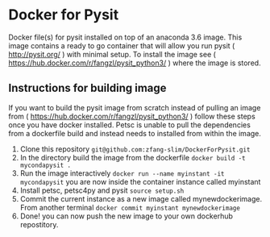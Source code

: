 # Docker for Pysit
Docker file(s) for pysit installed on top of an anaconda 3.6 image.  This image contains a ready to go container that will allow you run pysit ( http://pysit.org/ ) with minimal setup.  To install the image see ( https://hub.docker.com/r/fangzl/pysit_python3/ ) where the image is stored.


## Instructions for building image
If you want to build the pysit image from scratch instead of pulling an image from  ( https://hub.docker.com/r/fangzl/pysit_python3/ ) follow these steps once you have docker installed.  Petsc is unable to pull the dependencies from a dockerfile build and instead needs to installed from within the image.

1. Clone this repository ```git@github.com:zfang-slim/DockerForPysit.git```
2. In the directory build the image from the dockerfile ```docker build -t mycondapysit .```
3. Run the image interactively ```docker run --name myinstant -it mycondapysit``` you are now inside the container instance called myinstant
4. Install petsc, petsc4py and pysit ```source setup.sh```
5. Commit the current instance as a new image called mynewdockerimage.  From another terminal ```docker commit myinstant mynewdockerimage```
6. Done!  you can now push the new image to your own dockerhub repostitory.
